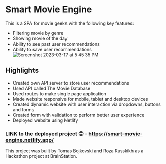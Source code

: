 # Smart Movie Engine 
This is a SPA for movie geeks with the following key features:
- Filtering movie by genre
- Showing movie of the day
- Ability to see past user recommendations
- Ability to save user recommendations
![Screenshot 2023-03-17 at 5 45 35 PM](https://user-images.githubusercontent.com/30150366/226074414-85ef5dc5-1320-45af-bbcf-bed20f3b312a.png)

## Highlights
- Created own API server to store user recommendations
- Used API called The Movie Database 
- Used routes to make single page application
- Made website responsive for mobile, tablet and desktop devices
- Created dynamic website with user interaction via dropdowns, buttons and forms 
- Created form with validation to perform better user experience
- Deployed website using Netlify

### LINK to the deployed project 🙃 - https://smart-movie-engine.netlify.app/

This project was built by Tomas Bojkovski and Roza Russkikh as a Hackathon project at BrainStation.
